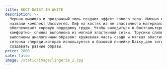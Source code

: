 ```yaml
---
title: БЮСТ DAISY IN WHITE
description: >-
  Черная вышивка и прозрачный тюль создают эффект голого тела. Именно поэтому мы
  назвали комплект Uncovered. Лиф на костях из не эластичного материала
  обеспечивает хорошую поддержку груди. Чтобы находиться в бюстгальтере было
  комфортно- спинка выполнена из мягкой эластичной сетки. Трусики слипы
  выполнены аналогичным образом: кружевная часть сзади и мягкая эластичная
  сеточка спереди,которая используется в базовой линейке Daisy,для того чтобы
  создавать разные образы.
price: 2600
sale: false
image: /static/image/lingerie_2.jpg
---
```


